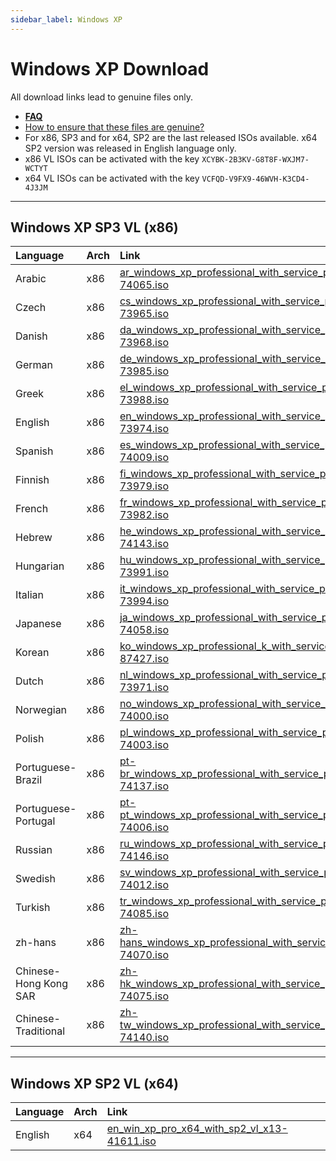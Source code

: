 ```yaml
---
sidebar_label: Windows XP
---
```


# Windows XP Download

All download links lead to genuine files only.

- [**FAQ**](genuine-installation-media.md#faq)
- [How to ensure that these files are genuine?](genuine-installation-media.md#verify-authenticity-of-files)
-   For x86, SP3 and for x64, SP2 are the last released ISOs available. x64 SP2 version was released in English language only.
-   x86 VL ISOs can be activated with the key `XCYBK-2B3KV-G8T8F-WXJM7-WCTYT`
-   x64 VL ISOs can be activated with the key `VCFQD-V9FX9-46WVH-K3CD4-4J3JM`

------------------------------------------------------------------------

## Windows XP SP3 VL (x86)

| Language              | Arch | Link                                                                                                                                                                                   |
|:----------------------|:-----|:---------------------------------------------------------------------------------------------------------------------------------------------------------------------------------------|
| Arabic                | x86  | [ar_windows_xp_professional_with_service_pack_3_x86_cd_vl_x14-74065.iso](https://drive.massgrave.dev/ar_windows_xp_professional_with_service_pack_3_x86_cd_vl_x14-74065.iso)           |
| Czech                 | x86  | [cs_windows_xp_professional_with_service_pack_3_x86_cd_vl_x14-73965.iso](https://drive.massgrave.dev/cs_windows_xp_professional_with_service_pack_3_x86_cd_vl_x14-73965.iso)           |
| Danish                | x86  | [da_windows_xp_professional_with_service_pack_3_x86_cd_vl_x14-73968.iso](https://drive.massgrave.dev/da_windows_xp_professional_with_service_pack_3_x86_cd_vl_x14-73968.iso)           |
| German                | x86  | [de_windows_xp_professional_with_service_pack_3_x86_cd_vl_x14-73985.iso](https://drive.massgrave.dev/de_windows_xp_professional_with_service_pack_3_x86_cd_vl_x14-73985.iso)           |
| Greek                 | x86  | [el_windows_xp_professional_with_service_pack_3_x86_cd_vl_x14-73988.iso](https://drive.massgrave.dev/el_windows_xp_professional_with_service_pack_3_x86_cd_vl_x14-73988.iso)           |
| English               | x86  | [en_windows_xp_professional_with_service_pack_3_x86_cd_vl_x14-73974.iso](https://drive.massgrave.dev/en_windows_xp_professional_with_service_pack_3_x86_cd_vl_x14-73974.iso)           |
| Spanish               | x86  | [es_windows_xp_professional_with_service_pack_3_x86_cd_vl_x14-74009.iso](https://drive.massgrave.dev/es_windows_xp_professional_with_service_pack_3_x86_cd_vl_x14-74009.iso)           |
| Finnish               | x86  | [fi_windows_xp_professional_with_service_pack_3_x86_cd_vl_x14-73979.iso](https://drive.massgrave.dev/fi_windows_xp_professional_with_service_pack_3_x86_cd_vl_x14-73979.iso)           |
| French                | x86  | [fr_windows_xp_professional_with_service_pack_3_x86_cd_vl_x14-73982.iso](https://drive.massgrave.dev/fr_windows_xp_professional_with_service_pack_3_x86_cd_vl_x14-73982.iso)           |
| Hebrew                | x86  | [he_windows_xp_professional_with_service_pack_3_x86_cd_vl_x14-74143.iso](https://drive.massgrave.dev/he_windows_xp_professional_with_service_pack_3_x86_cd_vl_x14-74143.iso)           |
| Hungarian             | x86  | [hu_windows_xp_professional_with_service_pack_3_x86_cd_vl_x14-73991.iso](https://drive.massgrave.dev/hu_windows_xp_professional_with_service_pack_3_x86_cd_vl_x14-73991.iso)           |
| Italian               | x86  | [it_windows_xp_professional_with_service_pack_3_x86_cd_vl_x14-73994.iso](https://drive.massgrave.dev/it_windows_xp_professional_with_service_pack_3_x86_cd_vl_x14-73994.iso)           |
| Japanese              | x86  | [ja_windows_xp_professional_with_service_pack_3_x86_dvd_vl_x14-74058.iso](https://drive.massgrave.dev/ja_windows_xp_professional_with_service_pack_3_x86_dvd_vl_x14-74058.iso)         |
| Korean                | x86  | [ko_windows_xp_professional_k_with_service_pack_3_x86_cd_vl_x14-87427.iso](https://drive.massgrave.dev/ko_windows_xp_professional_k_with_service_pack_3_x86_cd_vl_x14-87427.iso)       |
| Dutch                 | x86  | [nl_windows_xp_professional_with_service_pack_3_x86_cd_vl_x14-73971.iso](https://drive.massgrave.dev/nl_windows_xp_professional_with_service_pack_3_x86_cd_vl_x14-73971.iso)           |
| Norwegian             | x86  | [no_windows_xp_professional_with_service_pack_3_x86_cd_vl_x14-74000.iso](https://drive.massgrave.dev/no_windows_xp_professional_with_service_pack_3_x86_cd_vl_x14-74000.iso)           |
| Polish                | x86  | [pl_windows_xp_professional_with_service_pack_3_x86_cd_vl_x14-74003.iso](https://drive.massgrave.dev/pl_windows_xp_professional_with_service_pack_3_x86_cd_vl_x14-74003.iso)           |
| Portuguese-Brazil     | x86  | [pt-br_windows_xp_professional_with_service_pack_3_x86_cd_vl_x14-74137.iso](https://drive.massgrave.dev/pt-br_windows_xp_professional_with_service_pack_3_x86_cd_vl_x14-74137.iso)     |
| Portuguese-Portugal   | x86  | [pt-pt_windows_xp_professional_with_service_pack_3_x86_cd_vl_x14-74006.iso](https://drive.massgrave.dev/pt-pt_windows_xp_professional_with_service_pack_3_x86_cd_vl_x14-74006.iso)     |
| Russian               | x86  | [ru_windows_xp_professional_with_service_pack_3_x86_cd_vl_x14-74146.iso](https://drive.massgrave.dev/ru_windows_xp_professional_with_service_pack_3_x86_cd_vl_x14-74146.iso)           |
| Swedish               | x86  | [sv_windows_xp_professional_with_service_pack_3_x86_cd_vl_x14-74012.iso](https://drive.massgrave.dev/sv_windows_xp_professional_with_service_pack_3_x86_cd_vl_x14-74012.iso)           |
| Turkish               | x86  | [tr_windows_xp_professional_with_service_pack_3_x86_cd_vl_x14-74085.iso](https://drive.massgrave.dev/tr_windows_xp_professional_with_service_pack_3_x86_cd_vl_x14-74085.iso)           |
| zh-hans               | x86  | [zh-hans_windows_xp_professional_with_service_pack_3_x86_cd_vl_x14-74070.iso](https://drive.massgrave.dev/zh-hans_windows_xp_professional_with_service_pack_3_x86_cd_vl_x14-74070.iso) |
| Chinese-Hong Kong SAR | x86  | [zh-hk_windows_xp_professional_with_service_pack_3_x86_cd_vl_x14-74075.iso](https://drive.massgrave.dev/zh-hk_windows_xp_professional_with_service_pack_3_x86_cd_vl_x14-74075.iso)     |
| Chinese-Traditional   | x86  | [zh-tw_windows_xp_professional_with_service_pack_3_x86_cd_vl_x14-74140.iso](https://drive.massgrave.dev/zh-tw_windows_xp_professional_with_service_pack_3_x86_cd_vl_x14-74140.iso)     |

------------------------------------------------------------------------

## Windows XP SP2 VL (x64)

| Language | Arch | Link                                                                                                                   |
|:---------|:-----|:-----------------------------------------------------------------------------------------------------------------------|
| English  | x64  | [en_win_xp_pro_x64_with_sp2_vl_x13-41611.iso](https://drive.massgrave.dev/en_win_xp_pro_x64_with_sp2_vl_x13-41611.iso) |
